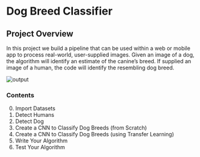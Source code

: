 # Dog Breed Classifier
## Project Overview

In this project we build a pipeline that can be used within a web or mobile app to process real-world, user-supplied images.  Given an image of a dog, the algorithm will identify an estimate of the canine’s breed.  If supplied an image of a human, the code will identify the resembling dog breed.  

![output](https://user-images.githubusercontent.com/23194592/66149111-b0b59200-e612-11e9-9124-146e0383d82a.png)

### Contents

0. Import Datasets
1. Detect Humans
2. Detect Dog
3. Create a CNN to Classify Dog Breeds (from Scratch)
4. Create a CNN to Classify Dog Breeds (using Transfer Learning)
5. Write Your Algorithm
6. Test Your Algorithm
